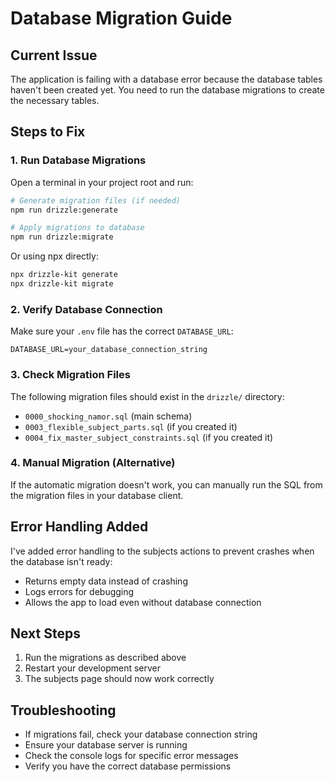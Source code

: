 # Database Migration Guide

## Current Issue
The application is failing with a database error because the database tables haven't been created yet. You need to run the database migrations to create the necessary tables.

## Steps to Fix

### 1. Run Database Migrations
Open a terminal in your project root and run:

```bash
# Generate migration files (if needed)
npm run drizzle:generate

# Apply migrations to database
npm run drizzle:migrate
```

Or using npx directly:
```bash
npx drizzle-kit generate
npx drizzle-kit migrate
```

### 2. Verify Database Connection
Make sure your `.env` file has the correct `DATABASE_URL`:

```env
DATABASE_URL=your_database_connection_string
```

### 3. Check Migration Files
The following migration files should exist in the `drizzle/` directory:
- `0000_shocking_namor.sql` (main schema)
- `0003_flexible_subject_parts.sql` (if you created it)
- `0004_fix_master_subject_constraints.sql` (if you created it)

### 4. Manual Migration (Alternative)
If the automatic migration doesn't work, you can manually run the SQL from the migration files in your database client.

## Error Handling Added
I've added error handling to the subjects actions to prevent crashes when the database isn't ready:
- Returns empty data instead of crashing
- Logs errors for debugging
- Allows the app to load even without database connection

## Next Steps
1. Run the migrations as described above
2. Restart your development server
3. The subjects page should now work correctly

## Troubleshooting
- If migrations fail, check your database connection string
- Ensure your database server is running
- Check the console logs for specific error messages
- Verify you have the correct database permissions
